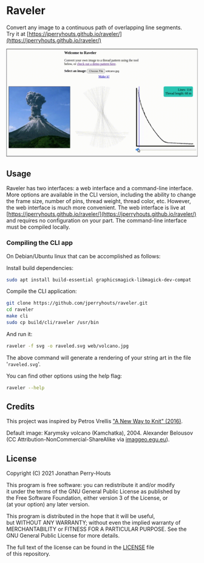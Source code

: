 Raveler
======

Convert any image to a continuous path of overlapping line segments.  
Try it at [https://jperryhouts.github.io/raveler/](https://jperryhouts.github.io/raveler/)

![demo](web/demo.gif)

## Usage

Raveler has two interfaces: a web interface and a command-line interface. More options are available in the CLI version, including the ability to change the frame size, number of pins, thread weight, thread color, etc. However, the web interface is much more convenient. The web interface is live at [https://jperryhouts.github.io/raveler/](https://jperryhouts.github.io/raveler/) and requires no configuration on your part. The command-line interface must be compiled locally.

### Compiling the CLI app

On Debian/Ubuntu linux that can be accomplished as follows:

Install build dependencies:
```bash
sudo apt install build-essential graphicsmagick-libmagick-dev-compat
```

Compile the CLI application:
```bash
git clone https://github.com/jperryhouts/raveler.git
cd raveler
make cli
sudo cp build/cli/raveler /usr/bin
```

And run it:
```bash
raveler -f svg -o raveled.svg web/volcano.jpg
```
The above command will generate a rendering of your string art in the file '`raveled.svg`'.

You can find other options using the help flag:
```bash
raveler --help
```

## Credits

This project was inspired by Petros Vrellis ["A New Way to Knit" (2016)](http://artof01.com/vrellis/works/knit.html).

Default image: Karymsky volcano (Kamchatka), 2004. Alexander Belousov  
(CC Attribution-NonCommercial-ShareAlike via [imaggeo.egu.eu](https://imaggeo.egu.eu/view/646/)).


## License

Copyright (C) 2021 Jonathan Perry-Houts

This program is free software: you can redistribute it and/or modify  
it under the terms of the GNU General Public License as published by  
the Free Software Foundation, either version 3 of the License, or  
(at your option) any later version.

This program is distributed in the hope that it will be useful,  
but WITHOUT ANY WARRANTY; without even the implied warranty of  
MERCHANTABILITY or FITNESS FOR A PARTICULAR PURPOSE.  See the  
GNU General Public License for more details.

The full text of the license can be found in the [LICENSE](LICENSE) file  
of this repository.
